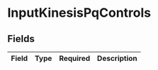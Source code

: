 # InputKinesisPqControls


## Fields

| Field       | Type        | Required    | Description |
| ----------- | ----------- | ----------- | ----------- |